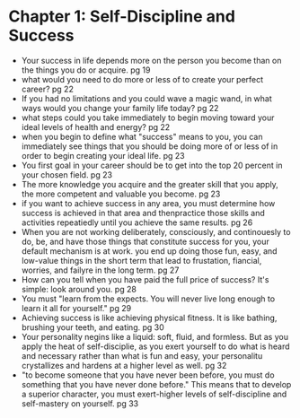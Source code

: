 # Chapter 1: Self-Discipline and Success

- Your success in life depends more on the person you become than on the things you do or acquire. pg 19
- what would you need to do more or less of to create your perfect career? pg 22
- If you had no limitations and you could wave a magic wand, in what ways would you change your family life today? pg 22
- what steps could you take immediately to begin moving toward your ideal levels of health and energy? pg 22
- when you begin to define what "success" means to you, you can immediately see things that you should be doing more of or less of in order to begin creating your ideal life. pg 23
- You first goal in your career should be to get into the top 20 percent in your chosen field. pg 23
- The more knowledge you acquire and the greater skill that you apply, the more competent and valuable you become. pg 23
- if you want to achieve success in any area, you must determine how success is achieved in that area and thenpractice those skills and activities repeatiedly until you achieve the same results. pg 26
- When you are not working deliberately, consciously, and continouesly to do, be, and have those things that constitute success for you, your default mechanism is at work. you end up doing those fun, easy, and low-value things in the short term that lead to frustation, fiancial, worries, and failyre in the long term. pg 27
- How can you tell when you have paid the full price of success? It's simple: look around you. pg 28
- You must "learn from the expects. You will never live long enough to learn it all for yourself." pg 29
- Achieving success is like achieving physical fitness. It is like bathing, brushing your teeth, and eating. pg 30
- Your personality negins like a liquid: soft, fluid, and formless. But as you apply the heat of self-disciplie, as you exert yourself to do what is heard and necessary rather than what is fun and easy, your personalitu crystallizes and hardens at a higher level as well. pg 32
- "to become someone that you have never been before, you must do something that you have never done before." This means that to develop a superior character, you must exert-higher levels of self-discipline and self-mastery on yourself. pg 33
